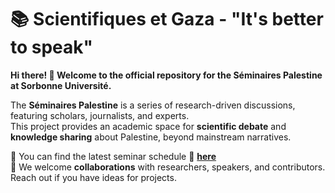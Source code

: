 # 📚 Scientifiques et Gaza - "It's better to speak" 

**Hi there! 👋 Welcome to the official repository for the Séminaires Palestine at Sorbonne Université.**  

The **Séminaires Palestine** is a series of research-driven discussions, featuring scholars, journalists, and experts.  
This project provides an academic space for **scientific debate** and **knowledge sharing** about Palestine, beyond mainstream narratives.  

📌 You can find the latest seminar schedule 🔗 **[here](https://scientifiquesgaza.github.io/seminaires.html)**  
🤝 We welcome **collaborations** with researchers, speakers, and contributors. Reach out if you have ideas for projects.
